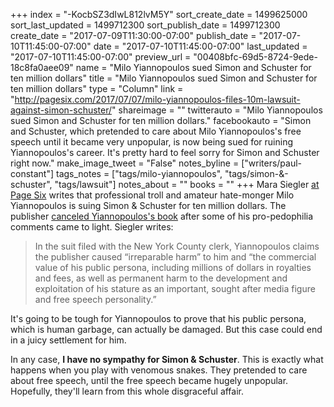 +++
index = "-KocbSZ3dIwL812lvM5Y"
sort_create_date = 1499625000
sort_last_updated = 1499712300
sort_publish_date = 1499712300
create_date = "2017-07-09T11:30:00-07:00"
publish_date = "2017-07-10T11:45:00-07:00"
date = "2017-07-10T11:45:00-07:00"
last_updated = "2017-07-10T11:45:00-07:00"
preview_url = "00408bfc-69d5-8724-9ede-18c8fa0aee09"
name = "Milo Yiannopoulos sued Simon and Schuster for ten million dollars"
title = "Milo Yiannopoulos sued Simon and Schuster for ten million dollars"
type = "Column"
link = "http://pagesix.com/2017/07/07/milo-yiannopoulos-files-10m-lawsuit-against-simon-schuster/"
shareimage = ""
twitterauto = "Milo Yiannopoulos sued Simon and Schuster for ten million dollars."
facebookauto = "Simon and Schuster, which pretended to care about Milo Yiannopoulos's free speech until it became very unpopular, is now being sued for ruining Yiannopoulos's career. It's pretty hard to feel sorry for Simon and Schuster right now."
make_image_tweet = "False"
notes_byline = ["writers/paul-constant"]
tags_notes = ["tags/milo-yiannopoulos", "tags/simon-&amp;-schuster", "tags/lawsuit"]
notes_about = ""
books = ""
+++
Mara Siegler [at Page Six](http://pagesix.com/2017/07/07/milo-yiannopoulos-files-10m-lawsuit-against-simon-schuster/) writes that professional troll and amateur hate-monger Milo Yiannopoulos is suing Simon & Schuster for ten million dollars. The publisher [canceled Yiannopoulos's book](http://www.seattlereviewofbooks.com/notes/2017/02/21/simon-schuster-finally-cancels-dangerous-by-milo-yiannopoulos/) after some of his pro-pedophilia comments came to light. Siegler writes:

<blockquote>In the suit filed with the New York County clerk, Yiannopoulos claims the publisher caused “irreparable harm” to him and “the commercial value of his public persona, including millions of dollars in royalties and fees, as well as permanent harm to the development and exploitation of his stature as an important, sought after media figure and free speech personality.”</blockquote>

It's going to be tough for Yiannopoulos to prove that his public persona, which is human garbage, can actually be damaged. But this case could end in a juicy settlement for him.

In any case, **I have no sympathy for Simon & Schuster**. This is exactly what happens when you play with venomous snakes. They pretended to care about free speech, until the free speech became hugely unpopular. Hopefully, they'll learn from this whole disgraceful affair.